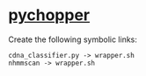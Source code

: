 # [pychopper](https://hpc.nih.gov/apps/pychopper.html)

Create the following symbolic links:
```
cdna_classifier.py -> wrapper.sh
nhmmscan -> wrapper.sh
```
